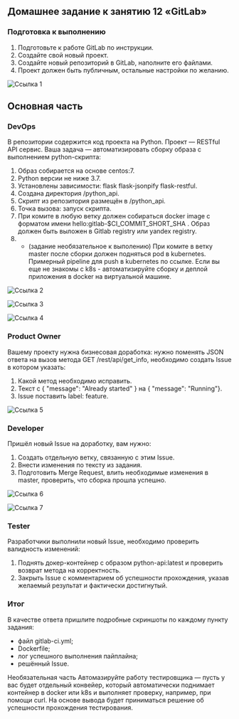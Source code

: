 ## Домашнее задание к занятию 12 «GitLab»

### Подготовка к выполнению

1. Подготовьте к работе GitLab по инструкции.
2. Создайте свой новый проект.
3. Создайте новый репозиторий в GitLab, наполните его файлами.
4. Проект должен быть публичным, остальные настройки по желанию.

![Ссылка 1]()

## Основная часть

### DevOps
В репозитории содержится код проекта на Python. Проект — RESTful API сервис. Ваша задача — автоматизировать сборку образа с выполнением python-скрипта:

1. Образ собирается на основе centos:7.
2. Python версии не ниже 3.7.
3. Установлены зависимости: flask flask-jsonpify flask-restful.
4. Создана директория /python_api.
5. Скрипт из репозитория размещён в /python_api.
6. Точка вызова: запуск скрипта.
7. При комите в любую ветку должен собираться docker image с форматом имени hello:gitlab-$CI_COMMIT_SHORT_SHA . Образ должен быть выложен в Gitlab registry или yandex registry.
8. * (задание необязательное к выполению) При комите в ветку master после сборки должен подняться pod в kubernetes. Примерный pipeline для push в kubernetes по ссылке. Если вы еще не знакомы с k8s - автоматизируйте сборку и деплой приложения в docker на виртуальной машине.

![Ссылка 2]()

![Ссылка 3]()

![Ссылка 4]()

### Product Owner

Вашему проекту нужна бизнесовая доработка: нужно поменять JSON ответа на вызов метода GET /rest/api/get_info, необходимо создать Issue в котором указать:

1. Какой метод необходимо исправить.
2. Текст с { "message": "Already started" } на { "message": "Running"}.
3. Issue поставить label: feature.

![Ссылка 5]()

### Developer

Пришёл новый Issue на доработку, вам нужно:

1. Создать отдельную ветку, связанную с этим Issue.
2. Внести изменения по тексту из задания.
3. Подготовить Merge Request, влить необходимые изменения в master, проверить, что сборка прошла успешно.

![Ссылка 6]()

![Ссылка 7]()

### Tester

Разработчики выполнили новый Issue, необходимо проверить валидность изменений:

1. Поднять докер-контейнер с образом python-api:latest и проверить возврат метода на корректность.
2. Закрыть Issue с комментарием об успешности прохождения, указав желаемый результат и фактически достигнутый.

### Итог
В качестве ответа пришлите подробные скриншоты по каждому пункту задания:

* файл gitlab-ci.yml;
* Dockerfile;
* лог успешного выполнения пайплайна;
* решённый Issue.

Необязательная часть
Автомазируйте работу тестировщика — пусть у вас будет отдельный конвейер, который автоматически поднимает контейнер в docker или k8s и выполняет проверку, например, при помощи curl. На основе вывода будет приниматься решение об успешности прохождения тестирования.